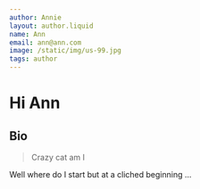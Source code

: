 ```yaml
---
author: Annie
layout: author.liquid
name: Ann
email: ann@ann.com
image: /static/img/us-99.jpg
tags: author
---
```


# Hi Ann

## Bio

> Crazy cat am I

Well where do I start but at a cliched beginning ...
